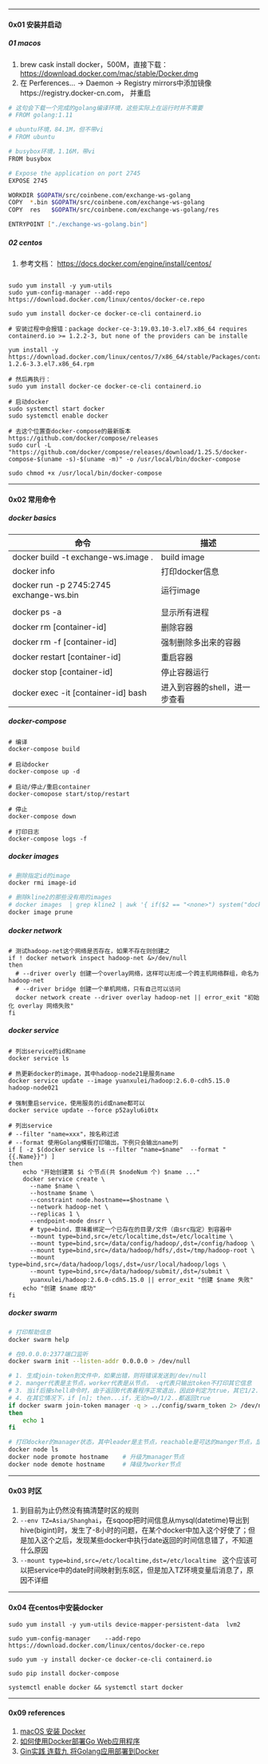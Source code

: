 

---

#### 0x01 安装并启动

##### 01 macos

1. brew cask install docker，500M，直接下载：https://download.docker.com/mac/stable/Docker.dmg
2. 在  Perferences... -> Daemon -> Registry mirrors中添加镜像https://registry.docker-cn.com， 并重启



```bash
# 这句会下载一个完成的golang编译环境，这些实际上在运行时并不需要
# FROM golang:1.11

# ubuntu环境，84.1M，但不带vi
# FROM ubuntu

# busybox环境，1.16M，带vi
FROM busybox

# Expose the application on port 2745
EXPOSE 2745

WORKDIR $GOPATH/src/coinbene.com/exchange-ws-golang
COPY  *.bin $GOPATH/src/coinbene.com/exchange-ws-golang
COPY  res   $GOPATH/src/coinbene.com/exchange-ws-golang/res

ENTRYPOINT ["./exchange-ws-golang.bin"]
```



##### 02 centos

1. 参考文档： https://docs.docker.com/engine/install/centos/

```shell

sudo yum install -y yum-utils
sudo yum-config-manager --add-repo https://download.docker.com/linux/centos/docker-ce.repo

sudo yum install docker-ce docker-ce-cli containerd.io

# 安装过程中会报错：package docker-ce-3:19.03.10-3.el7.x86_64 requires containerd.io >= 1.2.2-3, but none of the providers can be installe

yum install -y https://download.docker.com/linux/centos/7/x86_64/stable/Packages/containerd.io-1.2.6-3.3.el7.x86_64.rpm

# 然后再执行：
sudo yum install docker-ce docker-ce-cli containerd.io

# 启动docker
sudo systemctl start docker
sudo systemctl enable docker

# 去这个位置查docker-compose的最新版本 https://github.com/docker/compose/releases
sudo curl -L "https://github.com/docker/compose/releases/download/1.25.5/docker-compose-$(uname -s)-$(uname -m)" -o /usr/local/bin/docker-compose

sudo chmod +x /usr/local/bin/docker-compose
```



----
#### 0x02 常用命令



##### docker basics

|    命令                              |    描述           |
| -------------------------------- | ------------- |
| docker build -t exchange-ws.image . | build image   |
| docker info | 打印docker信息 |
| docker run -p 2745:2745 exchange-ws.bin | 运行image     |
|                                  |               |
| docker ps -a                     | 显示所有进程  |
| docker rm [container-id]         | 删除容器      |
| docker rm  -f [container-id] | 强制删除多出来的容器 |
| docker restart [container-id] | 重启容器 |
| docker stop [container-id] | 停止容器运行 |
| docker exec -it [container-id] bash | 进入到容器的shell，进一步查看 |



##### docker-compose

```shell
# 编译
docker-compose build

# 启动docker
docker-compose up -d

# 启动/停止/重启container
docker-comopose start/stop/restart

# 停止
docker-compose down

# 打印日志
docker-compose logs -f
```



##### docker images

```bash
# 删除指定id的image
docker rmi image-id

# 删除kline2的那些没有用的images
# docker images  | grep kline2 | awk '{ if($2 == "<none>") system("docker rmi "$3) }'
docker image prune
```



##### docker network

```shell
# 测试hadoop-net这个网络是否存在，如果不存在则创建之 
if ! docker network inspect hadoop-net &>/dev/null
then
  # --driver overly 创建一个overlay网络，这样可以形成一个跨主机网络群组，命名为hadoop-net
  # --driver bridge 创建一个单机网络，只有自己可以访问
  docker network create --driver overlay hadoop-net || error_exit "初始化 overlay 网络失败"
fi
```



##### docker service

```shell
# 列出service的id和name
docker service ls

# 热更新docker的image，其中hadoop-node21是服务name
docker service update --image yuanxulei/hadoop:2.6.0-cdh5.15.0  hadoop-node021

# 强制重启service，使用服务的id或name都可以
docker service update --force p52aylu6i0tx

# 列出service
# --filter "name=xxx"，按名称过滤
# --format 使用Golang模板打印输出，下例只会输出name列
if [ -z $(docker service ls --filter "name=$name"  --format "{{.Name}}") ]
then
    echo "开始创建第 $i 个节点(共 $nodeNum 个) $name ..."
    docker service create \
      --name $name \
      --hostname $name \
      --constraint node.hostname==$hostname \
      --network hadoop-net \
      --replicas 1 \
      --endpoint-mode dnsrr \
      # type=bind，意味着绑定一个已存在的目录/文件（由src指定）到容器中
      --mount type=bind,src=/etc/localtime,dst=/etc/localtime \
      --mount type=bind,src=/data/config/hadoop/,dst=/config/hadoop \
      --mount type=bind,src=/data/hadoop/hdfs/,dst=/tmp/hadoop-root \
      --mount type=bind,src=/data/hadoop/logs/,dst=/usr/local/hadoop/logs \
      --mount type=bind,src=/data/hadoop/submit/,dst=/submit \
      yuanxulei/hadoop:2.6.0-cdh5.15.0 || error_exit "创建 $name 失败"
    echo "创建 $name 成功"
fi
```



##### docker swarm

```bash
# 打印帮助信息
docker swarm help

# 在0.0.0.0:2377端口监听
docker swarm init --listen-addr 0.0.0.0 > /dev/null

# 1. 生成join-token到文件中，如果出错，则将错误发送到/dev/null
# 2. manger代表是主节点，worker代表是从节点， -q代表只输出token不打印其它信息
# 3. 当if后接shell命令时，由于返回0代表着程序正常退出，因此0判定为true，其它1/2..判定为false
# 4. 在其它情况下，if [n]; then...if，无论n=0/1/2..都返回true
if docker swarm join-token manager -q > ../config/swarm_token 2> /dev/null
then
	echo 1
fi

# 打印docker的manager状态，其中leader是主节点，reachable是可达的manger节点，显示为空的是worker节点
docker node ls
docker node promote hostname	# 升级为manager节点
docker node demote hostname 	# 降级为worker节点
```



-----

#### 0x03 时区

1.  到目前为止仍然没有搞清楚时区的规则
2. `--env TZ=Asia/Shanghai`，在sqoop把时间信息从mysql(datetime)导出到hive(bigint)时，发生了-8小时的问题，在某个docker中加入这个好使了；但是加入这个之后，发现某些docker中执行date返回的时间信息错了，不知道什么原因
3. `--mount type=bind,src=/etc/localtime,dst=/etc/localtime ` 这个应该可以把service中的date时间映射到东8区，但是加入TZ环境变量后消息了，原因不详细



-----

#### 0x04 在centos中安装docker



```shell
sudo yum install -y yum-utils device-mapper-persistent-data  lvm2

sudo yum-config-manager    --add-repo    https://download.docker.com/linux/centos/docker-ce.repo

sudo yum -y install docker-ce docker-ce-cli containerd.io 

sudo pip install docker-compose

systemctl enable docker && systemctl start docker

```



---

#### 0x09 references

1. [macOS 安装 Docker](https://yeasy.gitbooks.io/docker_practice/install/mac.html)
2. [如何使用Docker部署Go Web应用程序](http://www.infoq.com/cn/articles/how-to-deploy-a-go-web-application-with-docker)
3. [Gin实践 连载九 将Golang应用部署到Docker](https://segmentfault.com/a/1190000013960558)